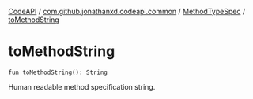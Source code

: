 [CodeAPI](../../index.md) / [com.github.jonathanxd.codeapi.common](../index.md) / [MethodTypeSpec](index.md) / [toMethodString](.)

# toMethodString

`fun toMethodString(): String`

Human readable method specification string.

